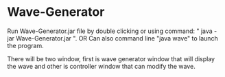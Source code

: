 # Wave-Generator

Run Wave-Generator.jar file by double clicking or using command: " java -jar Wave-Generator.jar ".
OR
Can also command line "java wave" to launch the program.


There will be two window, first is wave generator window that will display the wave and other is controller window that can modify the wave.
